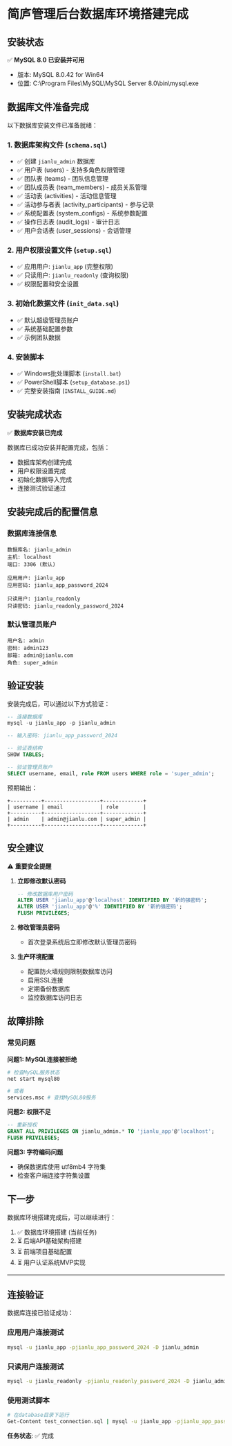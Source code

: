 # 简庐管理后台数据库环境搭建完成

## 安装状态

✅ **MySQL 8.0 已安装并可用**
- 版本: MySQL 8.0.42 for Win64
- 位置: C:\Program Files\MySQL\MySQL Server 8.0\bin\mysql.exe

## 数据库文件准备完成

以下数据库安装文件已准备就绪：

### 1. 数据库架构文件 (`schema.sql`)
- ✅ 创建 `jianlu_admin` 数据库
- ✅ 用户表 (users) - 支持多角色权限管理
- ✅ 团队表 (teams) - 团队信息管理
- ✅ 团队成员表 (team_members) - 成员关系管理
- ✅ 活动表 (activities) - 活动信息管理
- ✅ 活动参与者表 (activity_participants) - 参与记录
- ✅ 系统配置表 (system_configs) - 系统参数配置
- ✅ 操作日志表 (audit_logs) - 审计日志
- ✅ 用户会话表 (user_sessions) - 会话管理

### 2. 用户权限设置文件 (`setup.sql`)
- ✅ 应用用户: `jianlu_app` (完整权限)
- ✅ 只读用户: `jianlu_readonly` (查询权限)
- ✅ 权限配置和安全设置

### 3. 初始化数据文件 (`init_data.sql`)
- ✅ 默认超级管理员账户
- ✅ 系统基础配置参数
- ✅ 示例团队数据

### 4. 安装脚本
- ✅ Windows批处理脚本 (`install.bat`)
- ✅ PowerShell脚本 (`setup_database.ps1`)
- ✅ 完整安装指南 (`INSTALL_GUIDE.md`)

## 安装完成状态

✅ **数据库安装已完成**

数据库已成功安装并配置完成，包括：
- 数据库架构创建完成
- 用户权限设置完成  
- 初始化数据导入完成
- 连接测试验证通过

## 安装完成后的配置信息

### 数据库连接信息
```
数据库名: jianlu_admin
主机: localhost
端口: 3306 (默认)

应用用户: jianlu_app
应用密码: jianlu_app_password_2024

只读用户: jianlu_readonly
只读密码: jianlu_readonly_password_2024
```

### 默认管理员账户
```
用户名: admin
密码: admin123
邮箱: admin@jianlu.com
角色: super_admin
```

## 验证安装

安装完成后，可以通过以下方式验证：

```sql
-- 连接数据库
mysql -u jianlu_app -p jianlu_admin

-- 输入密码: jianlu_app_password_2024

-- 验证表结构
SHOW TABLES;

-- 验证管理员账户
SELECT username, email, role FROM users WHERE role = 'super_admin';
```

预期输出：
```
+----------+------------------+-------------+
| username | email            | role        |
+----------+------------------+-------------+
| admin    | admin@jianlu.com | super_admin |
+----------+------------------+-------------+
```

## 安全建议

⚠️ **重要安全提醒**

1. **立即修改默认密码**
   ```sql
   -- 修改数据库用户密码
   ALTER USER 'jianlu_app'@'localhost' IDENTIFIED BY '新的强密码';
   ALTER USER 'jianlu_app'@'%' IDENTIFIED BY '新的强密码';
   FLUSH PRIVILEGES;
   ```

2. **修改管理员密码**
   - 首次登录系统后立即修改默认管理员密码

3. **生产环境配置**
   - 配置防火墙规则限制数据库访问
   - 启用SSL连接
   - 定期备份数据库
   - 监控数据库访问日志

## 故障排除

### 常见问题

**问题1: MySQL连接被拒绝**
```bash
# 检查MySQL服务状态
net start mysql80

# 或者
services.msc # 查找MySQL80服务
```

**问题2: 权限不足**
```sql
-- 重新授权
GRANT ALL PRIVILEGES ON jianlu_admin.* TO 'jianlu_app'@'localhost';
FLUSH PRIVILEGES;
```

**问题3: 字符编码问题**
- 确保数据库使用 utf8mb4 字符集
- 检查客户端连接字符集设置

## 下一步

数据库环境搭建完成后，可以继续进行：

1. ✅ 数据库环境搭建 (当前任务)
2. ⏳ 后端API基础架构搭建
3. ⏳ 前端项目基础配置
4. ⏳ 用户认证系统MVP实现

---

## 连接验证

数据库连接已验证成功：

### 应用用户连接测试
```bash
mysql -u jianlu_app -pjianlu_app_password_2024 -D jianlu_admin
```

### 只读用户连接测试  
```bash
mysql -u jianlu_readonly -pjianlu_readonly_password_2024 -D jianlu_admin
```

### 使用测试脚本
```bash
# 在database目录下运行
Get-Content test_connection.sql | mysql -u jianlu_app -pjianlu_app_password_2024 -D jianlu_admin
```

**任务状态**: ✅ 完成